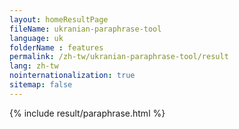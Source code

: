 ```yaml
---
layout: homeResultPage
fileName: ukranian-paraphrase-tool
language: uk
folderName : features
permalink: /zh-tw/ukranian-paraphrase-tool/result
lang: zh-tw
nointernationalization: true
sitemap: false
---
```

{% include result/paraphrase.html %}

<script src="/js/result/paraprashing.js" data-foldername="{{page.folderName}}" data-lang="{{page.lang}}"></script>